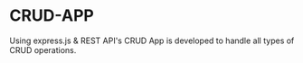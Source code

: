 # CRUD-APP
Using express.js &amp; REST API's CRUD App is developed to handle all types of CRUD operations.
